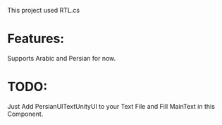 This project used RTL.cs

# Features:

Supports Arabic and Persian for now.

# TODO:

Just Add PersianUITextUnityUI to your Text File and Fill MainText in this Component.
